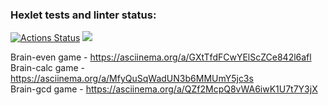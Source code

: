 ### Hexlet tests and linter status:
[![Actions Status](https://github.com/jkulds/python-project-49/workflows/hexlet-check/badge.svg)](https://github.com/jkulds/python-project-49/actions)
<a href="https://codeclimate.com/github/jkulds/python-project-49/maintainability"><img src="https://api.codeclimate.com/v1/badges/d3dd697c8bf3a0ac2e78/maintainability" /></a>

Brain-even game - https://asciinema.org/a/GXtTfdFCwYElScZCe842l6afl <br/>
Brain-calc game - https://asciinema.org/a/MfyQuSqWadUN3b6MMUmY5jc3s <br/>
Brain-gcd  game - https://asciinema.org/a/QZf2McpQ8vWA6iwK1U7t7Y3jX <br/>